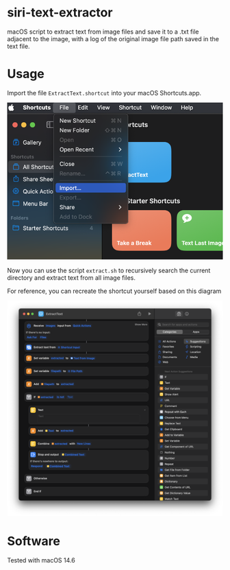 # siri-text-extractor

macOS script to extract text from image files and save it to a .txt file adjacent to the image, with a log of the original image file path saved in the text file.

# Usage

Import the file `ExtractText.shortcut` into your macOS Shortcuts.app.

![](./doc/import.png)

Now you can use the script `extract.sh` to recursively search the current directory and extract text from all image files.

For reference, you can recreate the shortcut yourself based on this diagram

![](./doc/script.png)

# Software

Tested with macOS 14.6